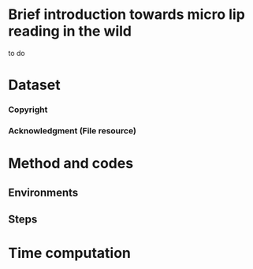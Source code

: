 # Brief introduction towards micro lip reading in the wild

to do

# Dataset



### Copyright



### Acknowledgment (File resource)

# Method and codes
## Environments


## Steps






# Time computation





